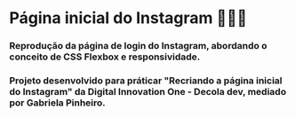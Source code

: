 # **Página inicial do Instagram** 🚀🚀🚀


### Reprodução da página de login do Instagram, abordando o conceito de CSS Flexbox e responsividade. 


### Projeto desenvolvido para práticar "Recriando a página inicial do Instagram" da Digital Innovation One - Decola dev, mediado por Gabriela Pinheiro.  




